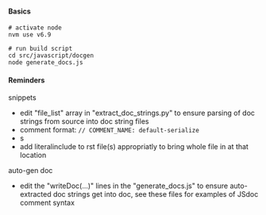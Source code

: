 #### Basics

```
# activate node
nvm use v6.9

# run build script
cd src/javascript/docgen
node generate_docs.js
```

#### Reminders

snippets
* edit "file_list" array in "extract_doc_strings.py" to ensure parsing of doc strings from source into doc string files
* comment format: `// COMMENT_NAME: default-serialize`
* s
* add literalinclude to rst file(s) appropriatly to bring whole file in at that location

auto-gen doc
* edit the "writeDoc(...)" lines in the "generate_docs.js" to ensure auto-extracted doc strings get into doc, see these files for examples of JSdoc comment syntax

